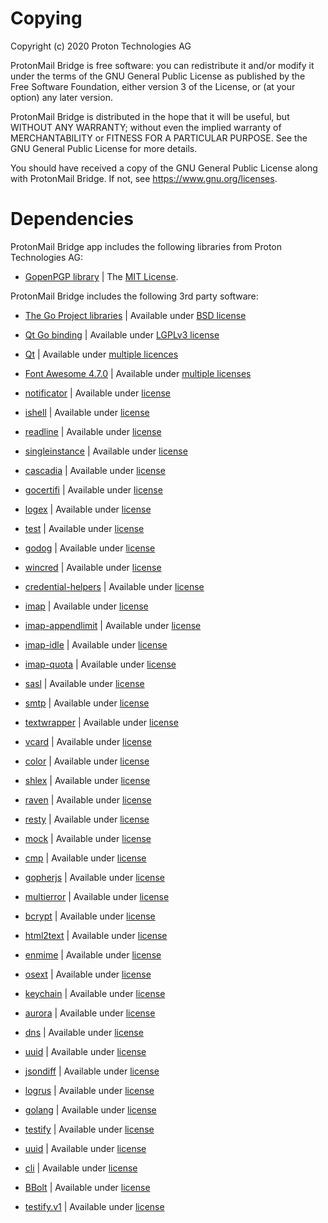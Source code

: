 # Copying
Copyright (c) 2020 Proton Technologies AG

ProtonMail Bridge is free software: you can redistribute it and/or modify it
under the terms of the GNU General Public License as published by the Free
Software Foundation, either version 3 of the License, or (at your option) any
later version.

ProtonMail Bridge is distributed in the hope that it will be useful, but WITHOUT ANY
WARRANTY; without even the implied warranty of MERCHANTABILITY or FITNESS FOR A
PARTICULAR PURPOSE. See the GNU General Public License for more details.

You should have received a copy of the GNU General Public License along with
ProtonMail Bridge. If not, see https://www.gnu.org/licenses.


# Dependencies
ProtonMail Bridge app includes the following libraries from Proton Technologies AG:

* [GopenPGP library](https://gopenpgp.org/) | The [MIT License](https://github.com/ProtonMail/gopenpgp/blob/master/LICENSE).

ProtonMail Bridge includes the following 3rd party software:

* [The Go Project libraries](https://golang.org/project/) | Available under [BSD license](https://golang.org/LICENSE)
* [Qt Go binding](https://github.com/therecipe/qt)        | Available under [LGPLv3 license](https://github.com/therecipe/qt/blob/master/LICENSE)
* [Qt](https://www.qt.io/)                                | Available under [multiple licences](https://www.qt.io/licensing)
* [Font Awesome 4.7.0](https://fontawesome.com/v4.7.0/)   | Available under [multiple licenses](https://fontawesome.com/v4.7.0/license/)

* [notificator](https://github.com/0xAX/notificator)                        | Available under [license](https://github.com/0xAX/notificator/blob/master/LICENSE)
* [ishell](https://github.com/abiosoft/ishell)                              | Available under [license](https://github.com/abiosoft/ishell/blob/master/LICENSE)
* [readline](https://github.com/abiosoft/readline)                          | Available under [license](https://github.com/abiosoft/readline/blob/master/LICENSE)
* [singleinstance](https://github.com/allan-simon/go-singleinstance)        | Available under [license](https://github.com/allan-simon/go-singleinstance/blob/master/LICENSE)
* [cascadia](https://github.com/andybalholm/cascadia)                       | Available under [license](https://github.com/andybalholm/cascadia/blob/master/LICENSE)
* [gocertifi](https://github.com/certifi/gocertifi)                         | Available under [license](https://github.com/certifi/gocertifi/blob/master/LICENSE)
* [logex](https://github.com/chzyer/logex)                                  | Available under [license](https://github.com/chzyer/logex/blob/master/LICENSE)
* [test](https://github.com/chzyer/test)                                    | Available under [license](https://github.com/chzyer/test/blob/master/LICENSE)
* [godog](https://github.com/cucumber/godog)                                | Available under [license](https://github.com/cucumber/godog/blob/master/LICENSE)
* [wincred](https://github.com/danieljoos/wincred)                          | Available under [license](https://github.com/danieljoos/wincred/blob/master/LICENSE)
* [credential-helpers](https://github.com/docker/docker-credential-helpers) | Available under [license](https://github.com/docker/docker-credential-helpers/blob/master/LICENSE)
* [imap](https://github.com/emersion/go-imap)                               | Available under [license](https://github.com/emersion/go-imap/blob/master/LICENSE)
* [imap-appendlimit](https://github.com/emersion/go-imap-appendlimit)       | Available under [license](https://github.com/emersion/go-imap-appendlimit/blob/master/LICENSE)
* [imap-idle](https://github.com/emersion/go-imap-idle)                     | Available under [license](https://github.com/emersion/go-imap-idle/blob/master/LICENSE)
* [imap-quota](https://github.com/emersion/go-imap-quota)                   | Available under [license](https://github.com/emersion/go-imap-quota/blob/master/LICENSE)
* [sasl](https://github.com/emersion/go-sasl)                               | Available under [license](https://github.com/emersion/go-sasl/blob/master/LICENSE)
* [smtp](https://github.com/emersion/go-smtp)                               | Available under [license](https://github.com/emersion/go-smtp/blob/master/LICENSE)
* [textwrapper](https://github.com/emersion/go-textwrapper)                 | Available under [license](https://github.com/emersion/go-textwrapper/blob/master/LICENSE)
* [vcard](https://github.com/emersion/go-vcard)                             | Available under [license](https://github.com/emersion/go-vcard/blob/master/LICENSE)
* [color](https://github.com/fatih/color)                                   | Available under [license](https://github.com/fatih/color/blob/master/LICENSE.md)
* [shlex](https://github.com/flynn-archive/go-shlex)                        | Available under [license](https://github.com/flynn-archive/go-shlex/blob/master/COPYING)
* [raven](https://github.com/getsentry/raven-go)                            | Available under [license](https://github.com/getsentry/raven-go/blob/master/LICENSE)
* [resty](https://github.com/go-resty/resty)                                | Available under [license](https://github.com/go-resty/resty/blob/master/LICENSE)
* [mock](https://github.com/golang/mock)                                    | Available under [license](https://github.com/golang/mock/blob/master/LICENSE)
* [cmp](https://github.com/google/go-cmp)                                   | Available under [license](https://github.com/google/go-cmp/blob/master/LICENSE)
* [gopherjs](https://github.com/gopherjs/gopherjs)                          | Available under [license](https://github.com/gopherjs/gopherjs/blob/master/LICENSE)
* [multierror](https://github.com/hashicorp/go-multierror)                  | Available under [license](https://github.com/hashicorp/go-multierror/blob/master/LICENSE)
* [bcrypt](https://github.com/jameskeane/bcrypt)                            | Available under [license](https://github.com/jameskeane/bcrypt/blob/master/LICENSE)
* [html2text](https://github.com/jaytaylor/html2text)                       | Available under [license](https://github.com/jaytaylor/html2text/blob/master/LICENSE)
* [enmime](https://github.com/jhillyerd/enmime)                             | Available under [license](https://github.com/jhillyerd/enmime/blob/master/LICENSE)
* [osext](https://github.com/kardianos/osext)                               | Available under [license](https://github.com/kardianos/osext/blob/master/LICENSE)
* [keychain](https://github.com/keybase/go-keychain)                        | Available under [license](https://github.com/keybase/go-keychain/blob/master/LICENSE)
* [aurora](https://github.com/logrusorgru/aurora)                           | Available under [license](https://github.com/logrusorgru/aurora/blob/master/LICENSE)
* [dns](https://github.com/miekg/dns)                                       | Available under [license](https://github.com/miekg/dns/blob/master/LICENSE)
* [uuid](https://github.com/myesui/uuid)                                    | Available under [license](https://github.com/myesui/uuid/blob/master/LICENSE)
* [jsondiff](https://github.com/nsf/jsondiff)                               | Available under [license](https://github.com/nsf/jsondiff/blob/master/LICENSE)
* [logrus](https://github.com/sirupsen/logrus)                              | Available under [license](https://github.com/sirupsen/logrus/blob/master/LICENSE)
* [golang](https://github.com/skratchdot/open-golang)                       | Available under [license](https://github.com/skratchdot/open-golang/blob/master/LICENSE)
* [testify](https://github.com/stretchr/testify)                            | Available under [license](https://github.com/stretchr/testify/blob/master/LICENSE)
* [uuid](https://github.com/twinj/uuid)                                     | Available under [license](https://github.com/twinj/uuid/blob/master/LICENSE)
* [cli](https://github.com/urfave/cli)                                      | Available under [license](https://github.com/urfave/cli/blob/master/LICENSE)

* [BBolt](https://pkg.go.dev/go.etcd.io/bbolt/?tab=doc) | Available under [license](https://pkg.go.dev/go.etcd.io/bbolt?tab=licenses#LICENSE)
* [testify.v1](https://gopkg.in/stretchr/testify.v1)    | Available under [license](https://github.com/stretchr/testify/blob/master/LICENSE)
